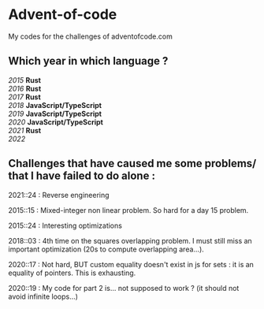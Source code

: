 # Advent-of-code

My codes for the challenges of adventofcode.com

## Which year in which language ?

*2015* **Rust** \
*2016* **Rust** \
*2017* **Rust** \
*2018* **JavaScript/TypeScript** \
*2019* **JavaScript/TypeScript** \
*2020* **JavaScript/TypeScript** \
*2021* **Rust** \
*2022*

## Challenges that have caused me some problems/ that I have failed to do alone :

2021::24 : Reverse engineering

2015::15 : Mixed-integer non linear problem. So hard for a day 15 problem.

2015::24 : Interesting optimizations

2018::03 : 4th time on the squares overlapping problem. I must still miss an important optimization (20s to compute overlapping area...).

2020::17 : Not hard, BUT custom equality doesn't exist in js for sets : it is an equality of pointers. This is exhausting.

2020::19 : My code for part 2 is... not supposed to work ? (it should not avoid infinite loops...)
